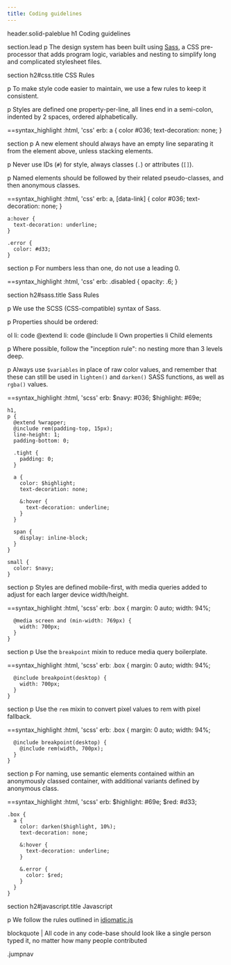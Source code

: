 ```yaml
---
title: Coding guidelines
---
```

header.solid-paleblue
  h1 Coding guidelines

section.lead
  p The design system has been built using <a href="http://sass-lang.com">Sass</a>, a CSS pre-processor that adds program logic, variables and nesting to simplify long and complicated stylesheet files.

section
  h2#css.title CSS Rules

  p To make style code easier to maintain, we use a few rules to keep it consistent.

  p Styles are defined one property-per-line, all lines end in a semi-colon, indented by 2 spaces, ordered alphabetically.

==syntax_highlight :html, 'css'
  erb:
    a {
      color #036;
      text-decoration: none;
    }

section
  p A new element should always have an empty line separating it from the element above, unless stacking elements.

  p Never use IDs (<code>#</code>) for style, always classes (<code>.</code>) or attributes (<code>[]</code>).

  p Named elements should be followed by their related pseudo-classes, and then anonymous classes.

==syntax_highlight :html, 'css'
  erb:
    a,
    [data-link] {
      color #036;
      text-decoration: none;
    }

    a:hover {
      text-decoration: underline;
    }

    .error {
      color: #d33;
    }

section
  p For numbers less than one, do not use a leading 0.

==syntax_highlight :html, 'css'
  erb:
    .disabled {
      opacity: .6;
    }

section
  h2#sass.title Sass Rules

  p We use the SCSS (CSS-compatible) syntax of Sass.

  p Properties should be ordered:

  ol
    li: code @extend
    li: code @include
    li Own properties
    li Child elements

  p Where possible, follow the "inception rule": no nesting more than 3 levels deep.

  p Always use <code>$variables</code> in place of raw color values, and remember that these can still be used in <code>lighten()</code> and <code>darken()</code> SASS functions, as well as <code>rgba()</code> values.

==syntax_highlight :html, 'scss'
  erb:
    $navy: #036;
    $highlight: #69e;

    h1,
    p {
      @extend %wrapper;
      @include rem(padding-top, 15px);
      line-height: 1;
      padding-bottom: 0;

      .tight {
        padding: 0;
      }

      a {
        color: $highlight;
        text-decoration: none;

        &:hover {
          text-decoration: underline;
        }
      }

      span {
        display: inline-block;
      }
    }

    small {
      color: $navy;
    }

section
  p Styles are defined mobile-first, with media queries added to adjust for each larger device width/height.

==syntax_highlight :html, 'scss'
  erb:
    .box {
      margin: 0 auto;
      width: 94%;

      @media screen and (min-width: 769px) {
        width: 700px;
      }
    }

section
  p Use the <code>breakpoint</code> mixin to reduce media query boilerplate.

==syntax_highlight :html, 'scss'
  erb:
    .box {
      margin: 0 auto;
      width: 94%;

      @include breakpoint(desktop) {
        width: 700px;
      }
    }

section
  p Use the <code>rem</code> mixin to convert pixel values to rem with pixel fallback.

==syntax_highlight :html, 'scss'
  erb:
    .box {
      margin: 0 auto;
      width: 94%;

      @include breakpoint(desktop) {
        @include rem(width, 700px);
      }
    }

section
  p For naming, use semantic elements contained within an anonymously classed container, with additional variants defined by anonymous class.

==syntax_highlight :html, 'scss'
  erb:
    $highlight: #69e;
    $red: #d33;

    .box {
      a {
        color: darken($highlight, 10%);
        text-decoration: none;

        &:hover {
          text-decoration: underline;
        }

        &.error {
          color: $red;
        }
      }
    }

section
  h2#javascript.title Javascript

  p We follow the rules outlined in <a href="https://github.com/rwaldron/idiomatic.js">idiomatic.js</a>

blockquote
  | All code in any code-base should look like a single person typed it, no matter how many people contributed

.jumpnav
